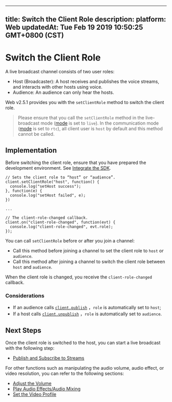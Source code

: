 
---
title: Switch the Client Role
description: 
platform: Web
updatedAt: Tue Feb 19 2019 10:50:25 GMT+0800 (CST)
---
# Switch the Client Role

A live broadcast channel consists of two user roles:
- Host (Broadcaster): A host receives and publishes the voice streams, and interacts with other hosts using voice.
- Audience: An audience can only hear the hosts.

Web v2.5.1 provides you with the `setClientRole` method to switch the client role.
> Please ensure that you call the `setClientRole` method in the live-broadcast mode ([mode](https://docs.agora.io/en/Interactive%20Broadcast/API%20Reference/web/interfaces/agorartc.clientconfig.html#mode) is set to `live`). In the communication mode ([mode](https://docs.agora.io/en/Interactive%20Broadcast/API%20Reference/web/interfaces/agorartc.clientconfig.html#mode) is set to `rtc`), all client user is `host` by default and this method cannot be called.

## Implementation

Before switching the client role, ensure that you have prepared the development environment. See [Integrate the SDK](../../en/Interactive%20Broadcast/web_prepare.md).


```
// Sets the client role to “host” or “audience”.
client.setClientRole("host", function() {
  console.log("setHost success");
}, function(e) {
  console.log("setHost failed", e);
})

...

// The client-role-changed callback.
client.on("client-role-changed", function(evt) {
  console.log("client-role-changed", evt.role);
});

```

You can call `setClientRole` before or after you join a channel:
- Call this method before joining a channel to set the client role to `host` or `audience`.
- Call this method after joining a channel to switch the client role between `host` and `audience`.

When the client role is changed, you receive the `client-role-changed` callback.
	

### Considerations

- If an audience calls [`client.publish`](https://docs.agora.io/en/Interactive%20Broadcast/API%20Reference/web/interfaces/agorartc.client.html#publish) ，`role` is automatically set to `host`;
- If a host calls [`client.unpublish`](https://docs.agora.io/en/Interactive%20Broadcast/API%20Reference/web/interfaces/agorartc.client.html#unpublish) ，`role` is automatically set to `audience`.


## Next Steps

Once the client role is switched to the host, you can start a live broadcast with the following step:

- [Publish and Subscribe to Streams](../../en/Interactive%20Broadcast/publish_web_live.md)

For other functions such as manipulating the audio volume, audio effect, or video resolution, you can refer to the following sections:

- [Adjust the Volume](../../en/Interactive%20Broadcast/volume_web.md)
- [Play Audio Effects/Audio Mixing](../../en/Interactive%20Broadcast/effect_mixing_web.md)
- [Set the Video Profile](../../en/Interactive%20Broadcast/videoProfile_web.md)
